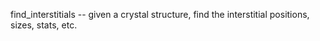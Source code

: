 find_interstitials -- given a crystal structure, find the interstitial positions, sizes, stats, etc.
